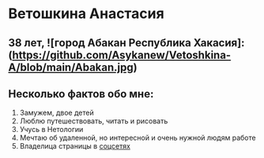 # Ветошкина Анастасия
[.]:(https://github.com/Asykanew/Vetoshkina-A/blob/main/foto.jpg)

## 38 лет, ![город Абакан Республика Хакасия]:(https://github.com/Asykanew/Vetoshkina-A/blob/main/Abakan.jpg)



## Несколько фактов обо мне:

1. Замужем, двое детей
2. Люблю путешествовать, читать и рисовать
3. Учусь в Нетологии
4. Мечтаю об удаленной, но интересной и очень нужной людям работе 
5. Владелица страницы в [соцсетях](https://vk.com/harleyjo)
   